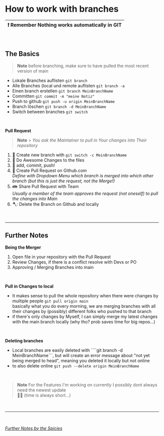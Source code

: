 # How to work with branches

| :exclamation: **Remember** Nothing works automatically in GIT |
| ------------------------------------------------------------- |

<br>

## The Basics

> **Note**
> before branching, make sure to have pulled the most recent version of main

- Lokale Branches auflisten `git branch`
- Alle Branches (local und remote auflisten `git branch -a`
- Einen branch erstellen `git branch MeinBranchName`
- Committen `git commit -m "meine Notiz"`
- Push to github `git push -u origin MeinBranchName`
- Branch löschen `git branch -d MeinBranchName`
- Switch between branches `git switch`

<br>

**Pull Request**

> **Note** > _You ask the Maintainer to pull in Your changes into Their repository_

1. :dizzy: Create new branch with `git switch -c MeinBranchName`
2. :rocket: Do Awesome Changes to the files
3. :muscle: add, commit, push!
4. :raising_hand: Create Pull Request on Github.com <br>
   _Define with Dropdown Menu which branch is merged into which other branch (but this is just the request, not the Merge!)_
5. :family: Share Pull Request with Team <br>
   _Usually a member of the team approves the request (not oneself) to pull the changes into Main_
6. 🪓: Delete the Branch on Github and locally

<br>

---

## Further Notes

**Being the Merger**

1. Open file in your repository with the Pull Request
2. Review Changes, if there is a conflict resolve with Devs or PO
3. Approving / Merging Branches into main

<br>

**Pull in Changes to local**

- It makes sense to pull the whole repository when there were changes by multiple people `git pull origin main` <br>
  basically what you do every morning, we are merging branches with all their changes by (possibly) different folks who pushed to that branch
- if there's only changes by Myself, I can simply merge my latest changes with the main branch locally (why tho? prob saves time for big repos...)

<br>

**Deleting branches**

- Local branches are easily deleted with ````git branch -d MeinBranchName```, but will create an error message about "not yet being merged to head", meaning you deleted it locally but not online
- to also delete online ```git push --delete origin MeinBranchName```

<br>

> **Note**
> For the Features I'm working on currently I possibly dont always need the newest update <br> 🧑‍🎓 (time is always short...)

<br>

------------------------

<br>

*[Further Notes by the Spicies](https://github.com/spiced-academy/chicory-web-dev/blob/main/sessions/git-branches-and-prs/git-branches-and-prs.md)*
